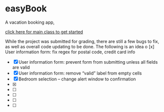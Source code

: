 # easyBook

A vacation booking app, 


[click here for main class to get started](Czerwik_Syed_project/build/classes/EasyBook/EasyBook.class)

While the project was submitted for grading, there are still a few bugs to fix, as well as overall code updating to be done. The following is an idea o
 [x] User information form: fix regex for postal code, credit card info 
- [x] User information form: prevent form from submitting unless all fields are valid 
- [x] User information form: remove “valid” label from empty cells
- [x] Bedroom selection – change alert window to confirmation
- [x] 
- [ ] 
- [ ] 
- [ ] 
- [ ] 

